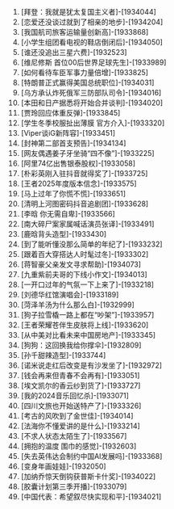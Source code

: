 
1. [拜登：我就是犹太复国主义者]-[1934044]
1. [恋爱还没谈过就到了相亲的地步]-[1934204]
1. [我国航司旅客运输量创新高]-[1933868]
1. [小学生组团看电视的鞋店倒闭后]-[1934050]
1. [谁还没追出三星六费]-[1932523]
1. [维尼修斯 首位00后世界足球先生]-[1933989]
1. [如何看待车臣军事力量倍增]-[1933825]
1. [特朗普正式赢得美国总统职位]-[1934031]
1. [乌方承认炸死俄军三防部队司令]-[1934016]
1. [本田和日产据悉将开始合并谈判]-[1934020]
1. [贾玲回应体重反弹]-[1933845]
1. [学生冬季校服扯出薄膜 官方介入]-[1933320]
1. [Viper谈iG新阵容]-[1933451]
1. [封神第二部首支预告]-[1934134]
1. [网友偶遇姜子牙坐骑“四不像”]-[1933225]
1. [阿里74亿出售银泰股权]-[1933058]
1. [朴彩英刚入驻抖音就得奖了]-[1933725]
1. [王者2025年度版本信念]-[1933575]
1. [马上过年了你慌不慌]-[1933651]
1. [清明上河图密码抖音追剧团]-[1933628]
1. [李晗 你无需自卑]-[1933566]
1. [南大碎尸案家属喊话演员张译]-[1933491]
1. [鹿晗背头造型]-[1933430]
1. [到了能听懂没那么简单的年纪了]-[1933232]
1. [跟着百大穿搭达人时髦过冬]-[1933302]
1. [蒋智豪父亲发文寻求帮助]-[1934073]
1. [九重紫前夫哥的下线小作文]-[1934013]
1. [一开口过年的气氛一下上来了]-[1933218]
1. [刘德华红馆演唱会]-[1933189]
1. [菏泽羊汤为什么那么白]-[1932999]
1. [狗子拉雪橇一路上都在“吵架”]-[1933957]
1. [王者荣耀苍伴生皮肤将上线]-[1933620]
1. [从中美对比看未来中国房地产]-[1933345]
1. [狗狗：这回换我给你撑伞]-[1932809]
1. [孙千甜辣造型]-[1933744]
1. [诺米说走红后改变是有沙发坐了]-[1932972]
1. [钱会再来但青春不会再有]-[1933051]
1. [埃文凯尔的香云纱到货了]-[1933727]
1. [我的2024音乐回忆杀]-[1933071]
1. [四川文旅也开始送特产了]-[1933326]
1. [考古的风吹到了金世佳]-[1934014]
1. [法海你不懂爱讲的是什么]-[1933214]
1. [不求人状态太陌生了]-[1933567]
1. [拥抱的温度 围巾的感觉]-[1932603]
1. [失去英伟达会制约中国AI发展吗]-[1933368]
1. [变身年画娃娃]-[1932050]
1. [加纳乔惊天倒钩获普斯卡什奖]-[1934022]
1. [胶囊计划第三季开播]-[1933079]
1. [中国代表：希望叙尽快实现和平]-[1934021]